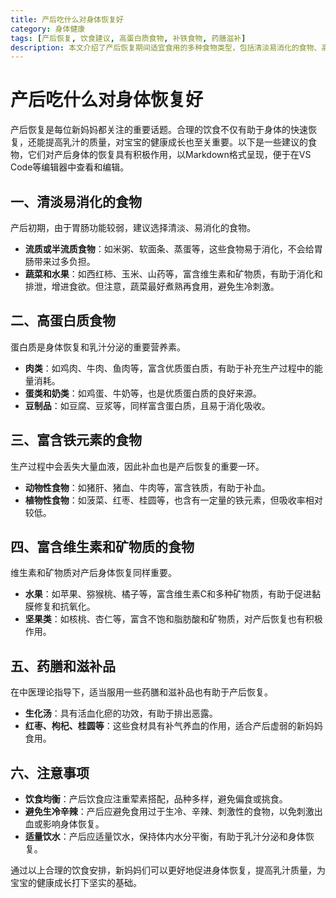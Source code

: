 ```yaml
---
title: 产后吃什么对身体恢复好
category: 身体健康
tags: [产后恢复, 饮食建议, 高蛋白质食物, 补铁食物, 药膳滋补]
description: 本文介绍了产后恢复期间适宜食用的多种食物类型，包括清淡易消化的食物、高蛋白质食物、富含铁元素的食物、维生素和矿物质丰富的食品，以及药膳滋补品，旨在帮助新妈妈通过合理的饮食促进身体恢复，提高乳汁质量，同时提供了一些饮食上的注意事项。
---
```

# 产后吃什么对身体恢复好

产后恢复是每位新妈妈都关注的重要话题。合理的饮食不仅有助于身体的快速恢复，还能提高乳汁的质量，对宝宝的健康成长也至关重要。以下是一些建议的食物，它们对产后身体的恢复具有积极作用，以Markdown格式呈现，便于在VS Code等编辑器中查看和编辑。

## 一、清淡易消化的食物

产后初期，由于胃肠功能较弱，建议选择清淡、易消化的食物。

- **流质或半流质食物**：如米粥、软面条、蒸蛋等，这些食物易于消化，不会给胃肠带来过多负担。
- **蔬菜和水果**：如西红柿、玉米、山药等，富含维生素和矿物质，有助于消化和排泄，增进食欲。但注意，蔬菜最好煮熟再食用，避免生冷刺激。

## 二、高蛋白质食物

蛋白质是身体恢复和乳汁分泌的重要营养素。

- **肉类**：如鸡肉、牛肉、鱼肉等，富含优质蛋白质，有助于补充生产过程中的能量消耗。
- **蛋类和奶类**：如鸡蛋、牛奶等，也是优质蛋白质的良好来源。
- **豆制品**：如豆腐、豆浆等，同样富含蛋白质，且易于消化吸收。

## 三、富含铁元素的食物

生产过程中会丢失大量血液，因此补血也是产后恢复的重要一环。

- **动物性食物**：如猪肝、猪血、牛肉等，富含铁质，有助于补血。
- **植物性食物**：如菠菜、红枣、桂圆等，也含有一定量的铁元素，但吸收率相对较低。

## 四、富含维生素和矿物质的食物

维生素和矿物质对产后身体恢复同样重要。

- **水果**：如苹果、猕猴桃、橘子等，富含维生素C和多种矿物质，有助于促进黏膜修复和抗氧化。
- **坚果类**：如核桃、杏仁等，富含不饱和脂肪酸和矿物质，对产后恢复也有积极作用。

## 五、药膳和滋补品

在中医理论指导下，适当服用一些药膳和滋补品也有助于产后恢复。

- **生化汤**：具有活血化瘀的功效，有助于排出恶露。
- **红枣、枸杞、桂圆等**：这些食材具有补气养血的作用，适合产后虚弱的新妈妈食用。

## 六、注意事项

- **饮食均衡**：产后饮食应注重荤素搭配，品种多样，避免偏食或挑食。
- **避免生冷辛辣**：产后应避免食用过于生冷、辛辣、刺激性的食物，以免刺激出血或影响身体恢复。
- **适量饮水**：产后应适量饮水，保持体内水分平衡，有助于乳汁分泌和身体恢复。

通过以上合理的饮食安排，新妈妈们可以更好地促进身体恢复，提高乳汁质量，为宝宝的健康成长打下坚实的基础。  
